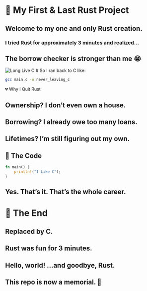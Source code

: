 # 🦀 My First & Last Rust Project

## Welcome to my one and only Rust creation.
### I tried Rust for approximately 3 minutes and realized…

## The borrow checker is stronger than me 😭
<img src="https://img.shields.io/badge/Long%20Live-C-blue?style=for-the-badge&#x26;logo=c" alt="Long Live C">
# So I ran back to C like:

```bash
gcc main.c -o never_leaving_c
```

💔 Why I Quit Rust

## Ownership? I don’t even own a house.

## Borrowing? I already owe too many loans.

## Lifetimes? I’m still figuring out my own.

## 📝 The Code
```rust
fn main() {
    println!("I Like C");
}
```

## Yes. That’s it. That’s the whole career.

# 🏁 The End

## Replaced by C.
## Rust was fun for 3 minutes.
## Hello, world! …and goodbye, Rust.
##  This repo is now a memorial. 🦀
